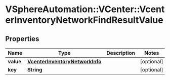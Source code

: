 # VSphereAutomation::VCenter::VcenterInventoryNetworkFindResultValue

## Properties
Name | Type | Description | Notes
------------ | ------------- | ------------- | -------------
**value** | [**VcenterInventoryNetworkInfo**](VcenterInventoryNetworkInfo.md) |  | [optional] 
**key** | **String** |  | [optional] 


